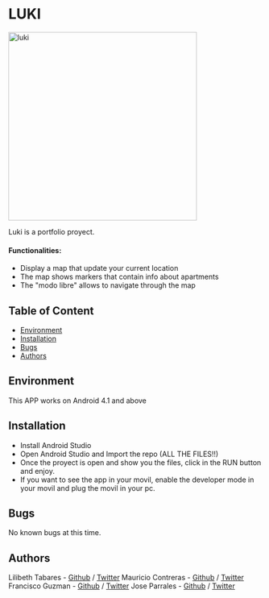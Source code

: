 # LUKI
<img width="374" alt="luki" src="https://user-images.githubusercontent.com/66022141/110895923-8f0d0f80-82c8-11eb-8946-09dedf4a2247.png">

Luki is a portfolio proyect.

#### Functionalities:
* Display a map that update your current location
* The map shows markers that contain info about apartments
* The "modo libre" allows to navigate through the map

## Table of Content
* [Environment](#environment)
* [Installation](#installation)
* [Bugs](#bugs)
* [Authors](#authors)

## Environment
This APP works on Android 4.1 and above

## Installation
* Install Android Studio
* Open Android Studio and Import the repo (ALL THE FILES!!)
* Once the proyect is open and show you the files, click in the RUN button and enjoy.
* If you want to see the app in your movil, enable the developer mode in your movil and plug the movil in your pc.


## Bugs
No known bugs at this time. 

## Authors
Lilibeth Tabares - [Github](https://github.com/LiliTa1762) / [Twitter](https://twitter.com/LilibethTabares)
Mauricio Contreras - [Github](https://github.com/mauroxcf) / [Twitter](https://twitter.com/MauroJCF)
Francisco Guzman - [Github](https://github.com/I7RANK) / [Twitter](https://twitter.com/I7RANKI)
Jose Parrales - [Github](https://github.com/JParrales) / [Twitter](https://twitter.com/JParrales7)

